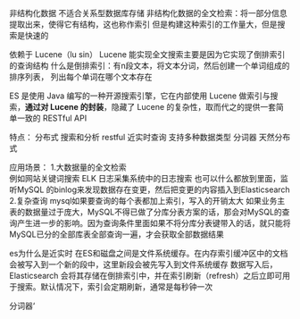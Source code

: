 非结构化数据 不适合关系型数据库存储
非结构化数据的全文检索：将一部分信息提取出来，使得它有结构，这也称作索引
但是构建这种索引的工作量大，但是搜索是快速的

依赖于 Lucene（lu sin）
Lucene 能实现全文搜索主要是因为它实现了倒排索引的查询结构
什么是倒排索引：有n段文本，将文本分词，然后创建一个单词组成的排序列表，
列出每个单词在哪个文本存在

ES 是使用 Java 编写的一种开源搜索引擎，它在内部使用 Lucene 做索引与搜索，**通过对 Lucene 的封装**，隐藏了 Lucene 的复杂性，取而代之的提供一套简单一致的 RESTful API

特点：
分布式 搜索和分析 restful  近实时查询  支持多种数据类型  分词器 天然分布式

应用场景：
1.大数据量的全文检索  
例如网站关键词搜索   ELK 日志采集系统中的日志搜索
也可以什么都放到里面，监听MySQL 的binlog来发现数据存在变更，然后把变更的内容插入到Elasticsearch
2.复杂查询
mysql如果要查询的每个表都加上索引，写入的开销太大
如果业务主表的数据量过于庞大，MySQL不得已做了分库分表方案的话，那会对MySQL的查询产生进一步的影响。因为查询条件里面如果不将分库分表键带入的话，就只能将MySQL已分的全部库表全部查询一遍，才会获取全部数据结果


es为什么是近实时
在ES和磁盘之间是文件系统缓存。在内存索引缓冲区中的文档会被写入到一个新的段中，这里新段会被先写入到文件系统缓存
数据写入后，Elasticsearch 会将其存储在倒排索引中，并在索引刷新（refresh）之后立即可用于搜索。默认情况下，索引会定期刷新，通常是每秒钟一次



分词器‘




